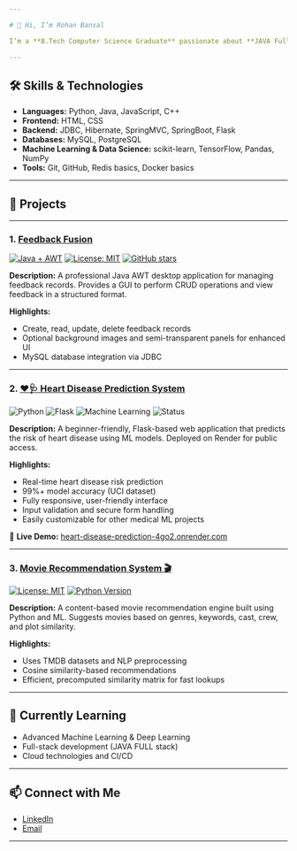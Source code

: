 ```yaml
---

# 👋 Hi, I’m Rohan Bansal

I’m a **B.Tech Computer Science Graduate** passionate about **JAVA Full-Stack Development and Data Science, Machine Learning**. I enjoy building real-world applications and contributing to open-source.

---
```


## 🛠️ Skills & Technologies

* **Languages:** Python, Java, JavaScript, C++
* **Frontend:**  HTML, CSS
* **Backend:** JDBC, Hibernate, SpringMVC, SpringBoot, Flask
* **Databases:** MySQL, PostgreSQL
* **Machine Learning & Data Science:** scikit-learn, TensorFlow, Pandas, NumPy
* **Tools:** Git, GitHub, Redis basics, Docker basics

---

## 💼 Projects
---

### 1. [Feedback Fusion](https://github.com/RohanBansal/FeedbackFusion)

[![Java + AWT](https://img.shields.io/badge/Language-Java%20%2B%20AWT-orange)](https://www.java.com/)
[![License: MIT](https://img.shields.io/badge/License-MIT-green)](LICENSE)
[![GitHub stars](https://img.shields.io/github/stars/RohanBansal/FeedbackFusion?style=social)](https://github.com/RohanBansal/FeedbackFusion/stargazers)

**Description:** A professional Java AWT desktop application for managing feedback records. Provides a GUI to perform CRUD operations and view feedback in a structured format.

**Highlights:**

* Create, read, update, delete feedback records
* Optional background images and semi-transparent panels for enhanced UI
* MySQL database integration via JDBC

---

### 2. [❤️🩺 Heart Disease Prediction System](https://github.com/RohanBansal01/Heart-Disease-Prediction)

![Python](https://img.shields.io/badge/Python-3.9-blue)
![Flask](https://img.shields.io/badge/Flask-2.3-green)
![Machine Learning](https://img.shields.io/badge/ML-XGBoost%2C%20Scikit--learn-orange)
![Status](https://img.shields.io/badge/Status-Live-green)

**Description:** A beginner-friendly, Flask-based web application that predicts the risk of heart disease using ML models. Deployed on Render for public access.

**Highlights:**

* Real-time heart disease risk prediction
* 99%+ model accuracy (UCI dataset)
* Fully responsive, user-friendly interface
* Input validation and secure form handling
* Easily customizable for other medical ML projects

🔗 **Live Demo:** [heart-disease-prediction-4go2.onrender.com](https://heart-disease-prediction-4go2.onrender.com)

---

### 3. [Movie Recommendation System 🎬](https://github.com/RohanBansal01/Movie-Recommendation-System)

[![License: MIT](https://img.shields.io/badge/License-MIT-green)](LICENSE)
[![Python Version](https://img.shields.io/badge/Python-3.8%2B-blue)](https://www.python.org/)

**Description:** A content-based movie recommendation engine built using Python and ML. Suggests movies based on genres, keywords, cast, crew, and plot similarity.

**Highlights:**

* Uses TMDB datasets and NLP preprocessing
* Cosine similarity-based recommendations
* Efficient, precomputed similarity matrix for fast lookups
---

## 🌱 Currently Learning

* Advanced Machine Learning & Deep Learning
* Full-stack development (JAVA FULL stack)
* Cloud technologies and CI/CD

---

## 📫 Connect with Me

* [LinkedIn](https://www.linkedin.com/in/rohan-bansal-professional/)
* [Email](mailto:rohanbansalcse@gmail.com)

---

